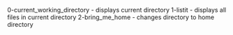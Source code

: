 0-current_working_directory - displays current directory
1-listit - displays all files in current directory
2-bring_me_home - changes directory to home directory
